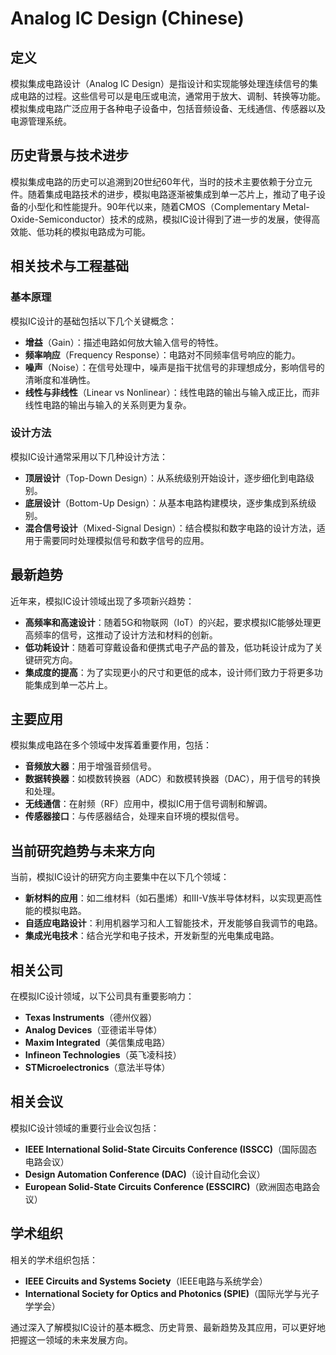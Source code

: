 # Analog IC Design (Chinese)

## 定义

模拟集成电路设计（Analog IC Design）是指设计和实现能够处理连续信号的集成电路的过程。这些信号可以是电压或电流，通常用于放大、调制、转换等功能。模拟集成电路广泛应用于各种电子设备中，包括音频设备、无线通信、传感器以及电源管理系统。

## 历史背景与技术进步

模拟集成电路的历史可以追溯到20世纪60年代，当时的技术主要依赖于分立元件。随着集成电路技术的进步，模拟电路逐渐被集成到单一芯片上，推动了电子设备的小型化和性能提升。90年代以来，随着CMOS（Complementary Metal-Oxide-Semiconductor）技术的成熟，模拟IC设计得到了进一步的发展，使得高效能、低功耗的模拟电路成为可能。

## 相关技术与工程基础

### 基本原理

模拟IC设计的基础包括以下几个关键概念：

- **增益**（Gain）：描述电路如何放大输入信号的特性。
- **频率响应**（Frequency Response）：电路对不同频率信号响应的能力。
- **噪声**（Noise）：在信号处理中，噪声是指干扰信号的非理想成分，影响信号的清晰度和准确性。
- **线性与非线性**（Linear vs Nonlinear）：线性电路的输出与输入成正比，而非线性电路的输出与输入的关系则更为复杂。

### 设计方法

模拟IC设计通常采用以下几种设计方法：

- **顶层设计**（Top-Down Design）：从系统级别开始设计，逐步细化到电路级别。
- **底层设计**（Bottom-Up Design）：从基本电路构建模块，逐步集成到系统级别。
- **混合信号设计**（Mixed-Signal Design）：结合模拟和数字电路的设计方法，适用于需要同时处理模拟信号和数字信号的应用。

## 最新趋势

近年来，模拟IC设计领域出现了多项新兴趋势：

- **高频率和高速设计**：随着5G和物联网（IoT）的兴起，要求模拟IC能够处理更高频率的信号，这推动了设计方法和材料的创新。
- **低功耗设计**：随着可穿戴设备和便携式电子产品的普及，低功耗设计成为了关键研究方向。
- **集成度的提高**：为了实现更小的尺寸和更低的成本，设计师们致力于将更多功能集成到单一芯片上。

## 主要应用

模拟集成电路在多个领域中发挥着重要作用，包括：

- **音频放大器**：用于增强音频信号。
- **数据转换器**：如模数转换器（ADC）和数模转换器（DAC），用于信号的转换和处理。
- **无线通信**：在射频（RF）应用中，模拟IC用于信号调制和解调。
- **传感器接口**：与传感器结合，处理来自环境的模拟信号。

## 当前研究趋势与未来方向

当前，模拟IC设计的研究方向主要集中在以下几个领域：

- **新材料的应用**：如二维材料（如石墨烯）和III-V族半导体材料，以实现更高性能的模拟电路。
- **自适应电路设计**：利用机器学习和人工智能技术，开发能够自我调节的电路。
- **集成光电技术**：结合光学和电子技术，开发新型的光电集成电路。

## 相关公司

在模拟IC设计领域，以下公司具有重要影响力：

- **Texas Instruments**（德州仪器）
- **Analog Devices**（亚德诺半导体）
- **Maxim Integrated**（美信集成电路）
- **Infineon Technologies**（英飞凌科技）
- **STMicroelectronics**（意法半导体）

## 相关会议

模拟IC设计领域的重要行业会议包括：

- **IEEE International Solid-State Circuits Conference (ISSCC)**（国际固态电路会议）
- **Design Automation Conference (DAC)**（设计自动化会议）
- **European Solid-State Circuits Conference (ESSCIRC)**（欧洲固态电路会议）

## 学术组织

相关的学术组织包括：

- **IEEE Circuits and Systems Society**（IEEE电路与系统学会）
- **International Society for Optics and Photonics (SPIE)**（国际光学与光子学学会）

通过深入了解模拟IC设计的基本概念、历史背景、最新趋势及其应用，可以更好地把握这一领域的未来发展方向。